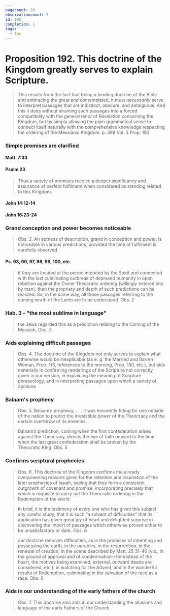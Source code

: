 ```yaml
---
pagecount: 20
observationcount: 7
id: 192
completion: 1
tags:
  - toc
---
```

# Proposition 192. This doctrine of the Kingdom greatly serves to explain Scripture.

>This results from the fact that being a *leading* doctrine of the Bible and embracing the great *end* contemplated, it must *necessarily* serve to interpret passages that are indistinct, obscure, and ambiguous. And this it does without straining such passages into a forced compatibility with the general tenor of Revelation concerning the Kingdom, but by simply allowing the plain grammatical sense to connect itself naturally with the comprehensive knowledge respecting the ordering of the Messianic Kingdom.
>p. 388 Vol. 3 Prop. 192

### Simple promises are clarified
#### Matt. 7:33
#### Psalm 23

>Thus a variety of promises receive a deeper significancy and assurance of perfect fulfilment when considered as standing related to this Kingdom.
#### John 14:12-14

#### John 16:23-24
### Grand conception and power becomes noticeable
>Obs. 2. An aptness of description, grand in conception and power, is noticeable in various predictions, provided the time of fulfilment is carefully observed.

#### Ps. 93, 90, 97, 98, 99, 100, etc.

>if they are located at the period intended by the Spirit and connected with the last culminating outbreak of depraved humanity in open rebellion against the Divine Theocratic ordering (willingly entered into by man), then the propriety and depth of such predictions can be realized. So, in the same way, all those passages referring to the coming wrath of the Lamb are to be understood.
>Obs. 2

### Hab. 3 - "the most sublime in language"
>the Jews regarded this as a prediction relating to the Coming of the Messiah,
>Obs. 3
### Aids explaining difficult passages
>Obs. 4. The doctrine of the Kingdom not only serves to explain what otherwise would be inexplicable (as e. g. the Married and Barren Woman, Prop. 118, references to the morning, Prop. 130, etc.), but aids materially in confirming renderings of the Scripture not correctly given in our version, in explaining the meaning of Scripture phraseology, and in interpreting passages upon which a variety of opinions

### Balaam's prophecy
>Obs. 5. Balaam’s prophecy,
>. . .
>it was eminently fitting for one outside of the nation to predict the irresistible power of the Theocracy and the certain overthrow of its enemies.

>Balaam’s prediction, coming when the first confederation arises against the Theocracy, directs the eye of faith onward to the time when the last great confederation shall be broken by the Theocratic.King.
>Obs. 5

### Confirms scriptural prophecies
>Obs. 6. This doctrine of the Kingdom confirms the already overpowering reasons given for the retention and inspiration of the later prophecies of Isaiah, seeing that they form a consistent outgrowth of covenant and promise, incorporating precisely that which is requisite to carry out the Theocratic ordering in the Redemption of the world.


>In brief, it is the testimony of every one who has given this subject any careful study, that it is such “a solvent of difficulties” that its application has given great joy of heart and delighted surprise in discovering the import of passages which otherwise proved either to be unsatisfactory or dark.
>Obs. 6

>our doctrine removes difficulties, as in the promises of inheriting and possessing the earth, in the parables, in the resurrection, in the renewal of creation, in the scene described by Matt. 25:31-46 (viz., in the ground of approval and of condemnation—for instead of the heart, the motives being examined, external, outward deeds are considered, etc.), in watching for the Advent, and in the wonderful results of Redemption, culminating in the salvation of the race as a race.
>Obs. 6

### Aids in our understanding of the early fathers of the church
>Obs. 7. This doctrine also aids in our understanding the allusions and language of the early Fathers of the Church.

